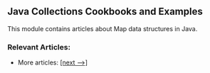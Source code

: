 ## Java Collections Cookbooks and Examples

This module contains articles about Map data structures in Java.

### Relevant Articles:
- More articles: [[next -->]](/core-java-modules/core-java-collections-maps-2)
